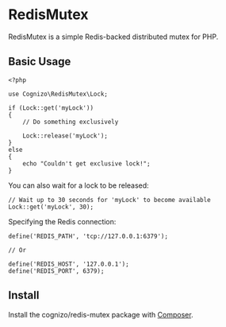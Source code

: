 # RedisMutex

RedisMutex is a simple Redis-backed distributed mutex for PHP.

## Basic Usage

    <?php

    use Cognizo\RedisMutex\Lock;

    if (Lock::get('myLock'))
    {
        // Do something exclusively

        Lock::release('myLock');
    }
    else
    {
        echo "Couldn't get exclusive lock!";
    }

You can also wait for a lock to be released:

    // Wait up to 30 seconds for 'myLock' to become available
    Lock::get('myLock', 30);

Specifying the Redis connection:

    define('REDIS_PATH', 'tcp://127.0.0.1:6379');

    // Or

    define('REDIS_HOST', '127.0.0.1');
    define('REDIS_PORT', 6379);

## Install

Install the cognizo/redis-mutex package with [Composer](http://getcomposer.org/).
